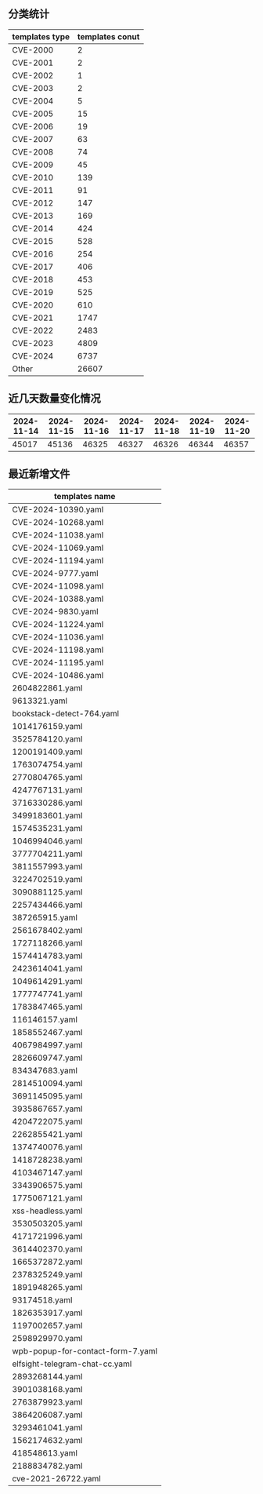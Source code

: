 ## 分类统计
| templates type | templates conut | 
| --- | --- |
| CVE-2000 | 2 |
| CVE-2001 | 2 |
| CVE-2002 | 1 |
| CVE-2003 | 2 |
| CVE-2004 | 5 |
| CVE-2005 | 15 |
| CVE-2006 | 19 |
| CVE-2007 | 63 |
| CVE-2008 | 74 |
| CVE-2009 | 45 |
| CVE-2010 | 139 |
| CVE-2011 | 91 |
| CVE-2012 | 147 |
| CVE-2013 | 169 |
| CVE-2014 | 424 |
| CVE-2015 | 528 |
| CVE-2016 | 254 |
| CVE-2017 | 406 |
| CVE-2018 | 453 |
| CVE-2019 | 525 |
| CVE-2020 | 610 |
| CVE-2021 | 1747 |
| CVE-2022 | 2483 |
| CVE-2023 | 4809 |
| CVE-2024 | 6737 |
| Other | 26607 |
## 近几天数量变化情况
|2024-11-14 | 2024-11-15 | 2024-11-16 | 2024-11-17 | 2024-11-18 | 2024-11-19 | 2024-11-20|
|--- | ------ | ------ | ------ | ------ | ------ | ---|
|45017 | 45136 | 46325 | 46327 | 46326 | 46344 | 46357|
## 最近新增文件
| templates name | 
| --- |
| CVE-2024-10390.yaml |
| CVE-2024-10268.yaml |
| CVE-2024-11038.yaml |
| CVE-2024-11069.yaml |
| CVE-2024-11194.yaml |
| CVE-2024-9777.yaml |
| CVE-2024-11098.yaml |
| CVE-2024-10388.yaml |
| CVE-2024-9830.yaml |
| CVE-2024-11224.yaml |
| CVE-2024-11036.yaml |
| CVE-2024-11198.yaml |
| CVE-2024-11195.yaml |
| CVE-2024-10486.yaml |
| 2604822861.yaml |
| 9613321.yaml |
| bookstack-detect-764.yaml |
| 1014176159.yaml |
| 3525784120.yaml |
| 1200191409.yaml |
| 1763074754.yaml |
| 2770804765.yaml |
| 4247767131.yaml |
| 3716330286.yaml |
| 3499183601.yaml |
| 1574535231.yaml |
| 1046994046.yaml |
| 3777704211.yaml |
| 3811557993.yaml |
| 3224702519.yaml |
| 3090881125.yaml |
| 2257434466.yaml |
| 387265915.yaml |
| 2561678402.yaml |
| 1727118266.yaml |
| 1574414783.yaml |
| 2423614041.yaml |
| 1049614291.yaml |
| 1777747741.yaml |
| 1783847465.yaml |
| 116146157.yaml |
| 1858552467.yaml |
| 4067984997.yaml |
| 2826609747.yaml |
| 834347683.yaml |
| 2814510094.yaml |
| 3691145095.yaml |
| 3935867657.yaml |
| 4204722075.yaml |
| 2262855421.yaml |
| 1374740076.yaml |
| 1418728238.yaml |
| 4103467147.yaml |
| 3343906575.yaml |
| 1775067121.yaml |
| xss-headless.yaml |
| 3530503205.yaml |
| 4171721996.yaml |
| 3614402370.yaml |
| 1665372872.yaml |
| 2378325249.yaml |
| 1891948265.yaml |
| 93174518.yaml |
| 1826353917.yaml |
| 1197002657.yaml |
| 2598929970.yaml |
| wpb-popup-for-contact-form-7.yaml |
| elfsight-telegram-chat-cc.yaml |
| 2893268144.yaml |
| 3901038168.yaml |
| 2763879923.yaml |
| 3864206087.yaml |
| 3293461041.yaml |
| 1562174632.yaml |
| 418548613.yaml |
| 2188834782.yaml |
| cve-2021-26722.yaml |
